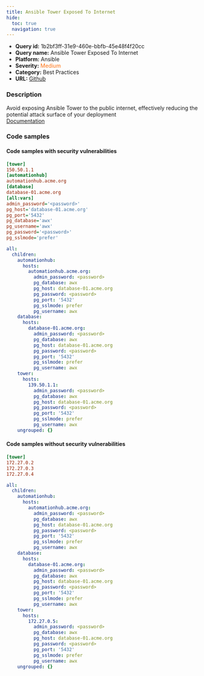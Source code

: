 ```yaml
---
title: Ansible Tower Exposed To Internet
hide:
  toc: true
  navigation: true
---
```


<style>
  .highlight .hll {
    background-color: #ff171742;
  }
  .md-content {
    max-width: 1100px;
    margin: 0 auto;
  }
</style>

-   **Query id:** 1b2bf3ff-31e9-460e-bbfb-45e48f4f20cc
-   **Query name:** Ansible Tower Exposed To Internet
-   **Platform:** Ansible
-   **Severity:** <span style="color:#ff7213">Medium</span>
-   **Category:** Best Practices
-   **URL:** [Github](https://github.com/Checkmarx/kics/tree/master/assets/queries/ansible/hosts/ansible_tower_exposed_to_internet)

### Description
Avoid exposing Ansible Tower to the public internet, effectively reducing the potential attack surface of your deployment<br>
[Documentation](https://docs.ansible.com/ansible-tower/latest/html/administration/security_best_practices.html#understand-the-architecture-of-ansible-and-tower)

### Code samples
#### Code samples with security vulnerabilities
```ini title="Positive test num. 1 - ini file" hl_lines="1"
[tower]
150.50.1.1
[automationhub]
automationhub.acme.org
[database]
database-01.acme.org
[all:vars]
admin_password='<password>'
pg_host='database-01.acme.org'
pg_port='5432'
pg_database='awx'
pg_username='awx'
pg_password='<password>'
pg_sslmode='prefer'
```
```yaml title="Positive test num. 2 - yaml file" hl_lines="24"
all:
  children:
    automationhub:
      hosts:
        automationhub.acme.org:
          admin_password: <password>
          pg_database: awx
          pg_host: database-01.acme.org
          pg_password: <password>
          pg_port: '5432'
          pg_sslmode: prefer
          pg_username: awx
    database:
      hosts:
        database-01.acme.org:
          admin_password: <password>
          pg_database: awx
          pg_host: database-01.acme.org
          pg_password: <password>
          pg_port: '5432'
          pg_sslmode: prefer
          pg_username: awx
    tower:
      hosts:
        139.50.1.1:
          admin_password: <password>
          pg_database: awx
          pg_host: database-01.acme.org
          pg_password: <password>
          pg_port: '5432'
          pg_sslmode: prefer
          pg_username: awx
    ungrouped: {}

```


#### Code samples without security vulnerabilities
```ini title="Negative test num. 1 - ini file"
[tower]
172.27.0.2
172.27.0.3
172.27.0.4
```
```yaml title="Negative test num. 2 - yaml file"
all:
  children:
    automationhub:
      hosts:
        automationhub.acme.org:
          admin_password: <password>
          pg_database: awx
          pg_host: database-01.acme.org
          pg_password: <password>
          pg_port: '5432'
          pg_sslmode: prefer
          pg_username: awx
    database:
      hosts:
        database-01.acme.org:
          admin_password: <password>
          pg_database: awx
          pg_host: database-01.acme.org
          pg_password: <password>
          pg_port: '5432'
          pg_sslmode: prefer
          pg_username: awx
    tower:
      hosts:
        172.27.0.5:
          admin_password: <password>
          pg_database: awx
          pg_host: database-01.acme.org
          pg_password: <password>
          pg_port: '5432'
          pg_sslmode: prefer
          pg_username: awx
    ungrouped: {}

```

